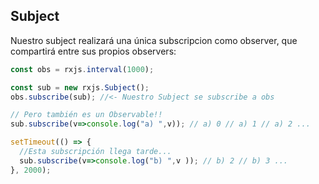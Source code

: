 ## Subject

Nuestro subject realizará una única subscripcion como observer, que compartirá entre sus propios observers:

```ts
const obs = rxjs.interval(1000);

const sub = new rxjs.Subject();
obs.subscribe(sub); //<- Nuestro Subject se subscribe a obs

// Pero también es un Observable!!
sub.subscribe(v=>console.log("a) ",v)); // a) 0 // a) 1 // a) 2 ... 

setTimeout(() => {
  //Esta subscripción llega tarde...
  sub.subscribe(v=>console.log("b) ",v )); // b) 2 // b) 3 ...
}, 2000);
```